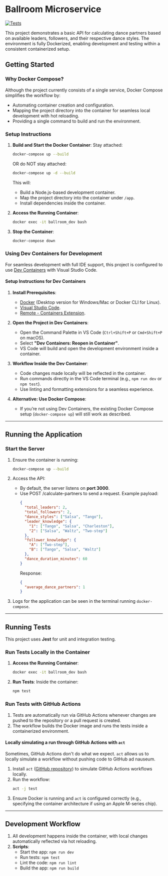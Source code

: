 # Ballroom Microservice
[![Tests](https://github.com/jedlimke/ballroom/actions/workflows/tests.yml/badge.svg)](https://github.com/jedlimke/ballroom/actions/workflows/tests.yml)

This project demonstrates a basic API for calculating dance partners based on available leaders, followers, and their respective dance styles. The environment is fully Dockerized, enabling development and testing within a consistent containerized setup.

## Getting Started

### Why Docker Compose?

Although the project currently consists of a single service, Docker Compose simplifies the workflow by:
- Automating container creation and configuration.
- Mapping the project directory into the container for seamless local development with hot reloading.
- Providing a single command to build and run the environment.

### Setup Instructions

1. **Build and Start the Docker Container**:
   Stay attached:
   ```bash
   docker-compose up --build
   ```
   OR do NOT stay attached:
   ```bash
   docker-compose up -d --build
   ```
   This will:
   - Build a Node.js-based development container.
   - Map the project directory into the container under `/app`.
   - Install dependencies inside the container.

2. **Access the Running Container**:
   ```bash
   docker exec -it ballroom_dev bash
   ```

3. **Stop the Container**:
   ```bash
   docker-compose down
   ```

### Using Dev Containers for Development

For seamless development with full IDE support, this project is configured to use [Dev Containers](https://code.visualstudio.com/docs/devcontainers/containers) with Visual Studio Code.

#### Setup Instructions for Dev Containers

1. **Install Prerequisites**:
   - [Docker](https://www.docker.com/products/docker-desktop) (Desktop version for Windows/Mac or Docker CLI for Linux).
   - [Visual Studio Code](https://code.visualstudio.com/).
   - [Remote - Containers Extension](https://marketplace.visualstudio.com/items?itemName=ms-vscode-remote.remote-containers).

2. **Open the Project in Dev Containers**:
   - Open the Command Palette in VS Code (`Ctrl+Shift+P` or `Cmd+Shift+P` on macOS).
   - Select **"Dev Containers: Reopen in Container"**.
   - VS Code will build and open the development environment inside a container.

3. **Workflow Inside the Dev Container**:
   - Code changes made locally will be reflected in the container.
   - Run commands directly in the VS Code terminal (e.g., `npm run dev` or `npm test`).
   - Use linting and formatting extensions for a seamless experience.

4. **Alternative: Use Docker Compose**:
   - If you’re not using Dev Containers, the existing Docker Compose setup (`docker-compose up`) will still work as described.


---

## Running the Application

### Start the Server

1. Ensure the container is running:
   ```bash
   docker-compose up --build
   ```

2. Access the API:
   - By default, the server listens on **port 3000**.
   - Use POST /calculate-partners to send a request. Example payload:
     ```json
     {
       "total_leaders": 2,
       "total_followers": 2,
       "dance_styles": ["Salsa", "Tango"],
       "leader_knowledge": {
         "1": ["Tango", "Salsa", "Charleston"],
         "2": ["Salsa", "Waltz", "Two-step"]
       },
       "follower_knowledge": {
         "A": ["Two-step"],
         "B": ["Tango", "Salsa", "Waltz"]
       },
       "dance_duration_minutes": 60
     }
     ```
     Response:
     ```json
     {
       "average_dance_partners": 1
     }
     ```

3. Logs for the application can be seen in the terminal running `docker-compose`.

---

## Running Tests

This project uses **Jest** for unit and integration testing.

### Run Tests Locally in the Container

1. **Access the Running Container**:
   ```bash
   docker exec -it ballroom_dev bash
   ```

2. **Run Tests**:
   Inside the container:
   ```bash
   npm test
   ```

### Run Tests with GitHub Actions

1. Tests are automatically run via GitHub Actions whenever changes are pushed to the repository or a pull request is created.
2. The workflow builds the Docker image and runs the tests inside a containerized environment.

#### Locally simulating a run through GitHub Actions with `act`

Sometimes, GitHub Actions don't do what we expect. `act` allows us to locally simulate a workflow without pushing code to GitHub ad nauseum.

1. Install `act` ([GitHub repository](https://github.com/nektos/act)) to simulate GitHub Actions workflows locally.
2. Run the workflow:
   ```bash
   act -j test
   ```
3. Ensure Docker is running and `act` is configured correctly (e.g., specifying the container architecture if using an Apple M-series chip).

---

## Development Workflow

1. All development happens inside the container, with local changes automatically reflected via hot reloading.
2. **Scripts**:
   - Start the app: `npm run dev`
   - Run tests: `npm test`
   - Lint the code: `npm run lint`
   - Build the app: `npm run build`
